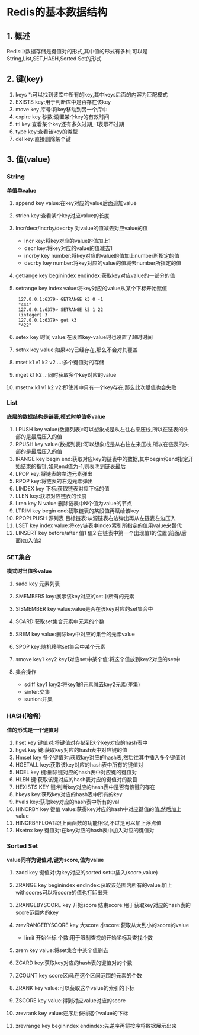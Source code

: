 # Redis的基本数据结构

## 1. 概述

Redis中数据存储是键值对的形式,其中值的形式有多种,可以是String,List,SET,HASH,Sorted Set的形式

## 2. 键(key)
1. keys *:可以找到该库中所有的key,其中keys后面的内容为匹配模式
2. EXISTS key:用于判断库中是否存在该key
3. move key 库号:将key移动到另一个库中
4. expire key 秒数:设置某个key的有效时间
5. ttl key:查看某个key还有多久过期,-1表示不过期
6. type key:查看该key的类型
7. del key:直接删除某个键

## 3. 值(value)

### String

**单值单value**

1. append key value:在key对应的value后面追加value
2. strlen key:查看某个key对应value的长度
3. Incr/decr/incrby/decrby 对value的值减去对应value的值

    - Incr key:将key对应的value的值加上1
    - decr key:将key对应的value的值减去1
    - incrby key number:将key对应的value的值加上number所指定的值
    - decrby key number:将key对应的value的值减去number所指定的值
    
4. getrange key beginindex endindex:获取key对应value的一部分的值
5. setrange key index value:将key对应的value从某个下标开始赋值

        127.0.0.1:6379> GETRANGE k3 0 -1
        "444"
        127.0.0.1:6379> SETRANGE k3 1 22
        (integer) 3
        127.0.0.1:6379> get k3
        "422"

6. setex key 时间 value:在设置key-value时也设置了超时时间
7. setnx key value:如果key已经存在,那么不会对其覆盖
8. mset k1 v1 k2 v2 ...:多个键值对的存储
9. mget k1 k2 ..:同时获取多个key对应的value
10. msetnx k1 v1 k2 v2:即使其中只有一个key存在,那么此次赋值也会失败

### List

**底层的数据结构是链表,模式时单值多value**

1. LPUSH key value(数据列表):可以想象成是从左往右来压栈,所以在链表的头部的是最后压入的值  
2. RPUSH key value(数据列表):可以想象成是从右往左来压栈,所以在链表的头部的是最后压入的值
3. IRANGE key begin end:获取对应key的链表中的数据,其中begin和end指定开始结束的指针,如果end值为-1,则表明到链表最后
4. LPOP key:将链表的左边元素弹出
5. RPOP key:将链表的右边元素弹出
6. LINDEX key 下标:获取链表对应下标的值
7. LLEN key:获取对应链表的长度
8. Lren key N value:删除链表中N个值为value的节点
9. LTRIM key begin end:截取链表的某段值再赋给该key
10. RPOPLPUSH 源列表 目标链表:从源链表右边弹出再从左链表左边压入
11. LSET key index value:将key链表中index索引所指定的值用value来替代
12. LINSERT key before/after 值1 值2:在链表中第一个出现值1的位置(前面/后面)加入值2

### SET集合

**模式时当值多value**

1. sadd key 元素列表
2. SMEMBERS key:展示该key对应的set中所有的元素
3. SISMEMBER key value:value是否在该key对应的set集合中
4. SCARD:获取set集合元素中元素的个数
5. SREM key value:删除key中对应的集合的元素value
6. SPOP key:随机移除set集合中某个元素
7. smove key1 key2 key1对应set中某个值:将这个值放到key2对应的set中
8. 集合操作

    - sdiff key1 key2:将key1的元素减去key2元素(差集)
    - sinter:交集
    - sunion:并集
    
### HASH(哈希)

**值的形式是一个键值对**

1. hset key 键值对:将键值对存储到这个key对应的hash表中
2. hget key 键:获取key对应的hash表中对应键的值
3. Hmset key 多个键值对:获取key对应的hash表,然后往其中插入多个键值对
4. HGETALL key:获取该key对应的hash表中所有的键值对
5. HDEL key 键:删除键对应的hash表中对应键的键值对
6. HLEN 键:获取该键对应的hash表对应的键值对的数目
7. HEXISTS KEY 键:判断key对应的hash表中是否有该键的存在
8. hkeys key:获取key对应的hash表中所有的key
9. hvals key:获取key对应的hash表中所有的val
10. HINCRBY key 键值 value:获得key对应的hash中对应键值的值,然后加上value
11. HINCRBYFLOAT:跟上面函数的功能相似,不过是可以加上浮点值
12. Hsetnx key 键值对:在key对应的hash表中加入对应的键值对

### Sorted Set

**value同样为键值对,键为score,值为value**

1. zadd key 键值对:为key对应的sorted set中插入(score,value)
2. ZRANGE key beginindex endindex:获取该范围内所有的value,加上withscores可以将score的值也打印出来
3. ZRANGEBYSCORE  key 开始score 结束score:用于获取key对应的hash表的score范围内的key
4. zrevRANGEBYSCORE  key 大score 小score:获取从大到小的score的value

    - limit 开始坐标 个数:用于限制查找的开始坐标及查找个数
    
5. zrem key value:将set集合中某个值删去
6. ZCARD key:获取key对应的hash表的键值对的个数
7. ZCOUNT key score区间:在这个区间范围的元素的个数
8. ZRANK key value:可以获取这个value的索引的下标
9. ZSCORE key value:得到对应value对应的score
10. zrevrank  key value:逆序后获得这个value的下标
11. zrevrange key beginindex endindex:先逆序再将按序将数据展示出来